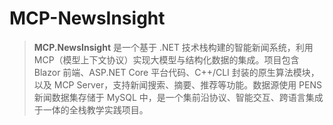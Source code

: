 # MCP-NewsInsight
> **MCP.NewsInsight** 是一个基于 .NET 技术栈构建的智能新闻系统，利用 MCP（模型上下文协议）实现大模型与结构化数据的集成。项目包含 Blazor 前端、ASP.NET Core 平台代码、C++/CLI 封装的原生算法模块，以及 MCP Server，支持新闻搜索、摘要、推荐等功能。数据源使用 PENS 新闻数据集存储于 MySQL 中，是一个集前沿协议、智能交互、跨语言集成于一体的全栈教学实践项目。
